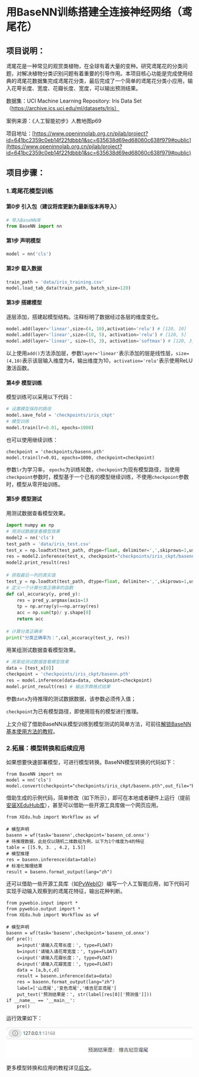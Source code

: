 # 用BaseNN训练搭建全连接神经网络（鸢尾花）

## 项目说明：

鸢尾花是一种常见的观赏类植物，在全球有着大量的变种。研究鸢尾花的分类问题，对解决植物分类识别问题有着重要的引导作用。本项目核心功能是完成使用经典的鸢尾花数据集完成鸢尾花分类，最后完成了一个简单的鸢尾花分类小应用，输入花萼长度、宽度、花瓣长度、宽度，可以输出预测结果。

数据集：UCI Machine Learning Repository: Iris Data Set（https://archive.ics.uci.edu/ml/datasets/Iris）

案例来源：《人工智能初步》人教地图p69

项目地址：[https://www.openinnolab.org.cn/pjlab/project?id=641bc2359c0eb14f22fdbbb1&sc=635638d69ed68060c638f979#public](https://www.openinnolab.org.cn/pjlab/project?id=641bc2359c0eb14f22fdbbb1&sc=635638d69ed68060c638f979#public)

## 项目步骤：

### 1.鸢尾花模型训练

#### 第0步 引入包（建议将库更新为最新版本再导入）

```python
# 导入BaseNN库
from BaseNN import nn
```

#### 第1步 声明模型

```python
model = nn('cls')
```

#### 第2步 载入数据

```python
train_path = 'data/iris_training.csv'
model.load_tab_data(train_path, batch_size=120)
```

#### 第3步 搭建模型

逐层添加，搭建起模型结构。注释标明了数据经过各层的维度变化。

```python
model.add(layer='linear',size=(4, 10),activation='relu') # [120, 10]
model.add(layer='linear',size=(10, 5), activation='relu') # [120, 5]
model.add(layer='linear', size=(5, 3), activation='softmax') # [120, 3]
```

以上使用`add()`方法添加层，参数`layer='linear'`表示添加的层是线性层，`size=(4,10)`表示该层输入维度为4，输出维度为10，`activation='relu'`表示使用ReLU激活函数。

#### 第4步 模型训练

模型训练可以采用以下代码：

```python
# 设置模型保存的路径
model.save_fold = 'checkpoints/iris_ckpt'
# 模型训练
model.train(lr=0.01, epochs=1000)
```

也可以使用继续训练：

```
checkpoint = 'checkpoints/basenn.pth'
model.train(lr=0.01, epochs=1000, checkpoint=checkpoint)
```

参数`lr`为学习率， `epochs`为训练轮数，`checkpoint`为现有模型路径，当使用`checkpoint`参数时，模型基于一个已有的模型继续训练，不使用`checkpoint`参数时，模型从零开始训练。

#### 第5步 模型测试

用测试数据查看模型效果。

```python
import numpy as np
# 用测试数据查看模型效果
model2 = nn('cls')
test_path = 'data/iris_test.csv'
test_x = np.loadtxt(test_path, dtype=float, delimiter=',',skiprows=1,usecols=range(0,4)) 
res = model2.inference(test_x, checkpoint="checkpoints/iris_ckpt/basenn.pth")
model2.print_result(res)

# 获取最后一列的真实值
test_y = np.loadtxt(test_path, dtype=float, delimiter=',',skiprows=1,usecols=4) 
# 定义一个计算分类正确率的函数
def cal_accuracy(y, pred_y):
    res = pred_y.argmax(axis=1)
    tp = np.array(y)==np.array(res)
    acc = np.sum(tp)/ y.shape[0]
    return acc

# 计算分类正确率
print("分类正确率为：",cal_accuracy(test_y, res))
```

用某组测试数据查看模型效果。

```python
# 用某组测试数据查看模型效果
data = [test_x[0]]
checkpoint = 'checkpoints/iris_ckpt/basenn.pth'
res = model.inference(data=data, checkpoint=checkpoint)
model.print_result(res) # 输出字典格式结果
```

参数`data`为待推理的测试数据数据，该参数必须传入值；

`checkpoint`为已有模型路径，即使用现有的模型进行推理。

上文介绍了借助BaseNN从模型训练到模型测试的简单方法，可前往[解锁BaseNN基本使用方法的教程](https://xedu.readthedocs.io/zh/master/basenn/introduction.html#id2)。

### 2.拓展：模型转换和后续应用

如果想要快速部署模型，可进行模型转换。BaseNN模型转换的代码如下：

```
from BaseNN import nn
model = nn('cls')
model.convert(checkpoint="checkpoints/iris_ckpt/basenn.pth",out_file="basenn_cd.onnx")
```

借助生成的示例代码，简单修改（如下所示），即可在本地或者硬件上运行（提前[安装XEduHub库](https://xedu.readthedocs.io/zh/master/xedu_hub/quick_start.html#id3)），甚至可以借助一些开源工具库做一个网页应用。

```
from XEdu.hub import Workflow as wf

# 模型声明
basenn = wf(task='basenn',checkpoint='basenn_cd.onnx')
# 待推理数据，此处仅以随机二维数组为例，以下为1个维度为4的特征
table = [[5.9, 3. , 4.2, 1.5]]
# 模型推理
res = basenn.inference(data=table)
# 标准化推理结果
result = basenn.format_output(lang="zh")
```

还可以借助一些开源工具库（如[PyWebIO](https://xedu.readthedocs.io/zh/master/how_to_use/scitech_tools/pywebio.html#webpywebio)）编写一个人工智能应用，如下代码可实现手动输入观察到的鸢尾花特征，输出花种判断。

```
from pywebio.input import *
from pywebio.output import *
from XEdu.hub import Workflow as wf

# 模型声明
basenn = wf(task='basenn',checkpoint='basenn_cd.onnx')
def pre():  
    a=input('请输入花萼长度：', type=FLOAT)
    b=input('请输入请花萼宽度：', type=FLOAT)
    c=input('请输入花瓣长度：', type=FLOAT)
    d=input('请输入花瓣宽度：', type=FLOAT)
    data = [a,b,c,d]
    result = basenn.inference(data=data)
    res = basenn.format_output(lang="zh")
    label=['山鸢尾','变色鸢尾','维吉尼亚鸢尾']
    put_text('预测结果是：', str(label[res[0]['预测值']]))
if __name__ == '__main__':
    pre()
```

运行效果如下：

![](../images/how_to_quick_start/pywebio.png)

更多模型转换和应用的教程详见[后文](https://xedu.readthedocs.io/zh/master/how_to_use/support_resources.html)。
